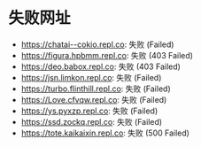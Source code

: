 # 失败网址
- https://chatai--cokio.repl.co: 失败 (Failed)
- https://figura.hpbmm.repl.co: 失败 (403
Failed)
- https://deo.babox.repl.co: 失败 (403
Failed)
- https://jsn.limkon.repl.co: 失败 (Failed)
- https://turbo.flinthill.repl.co: 失败 (Failed)
- https://Love.cfvqw.repl.co: 失败 (Failed)
- https://ys.pyxzp.repl.co: 失败 (Failed)
- https://ssd.zockq.repl.co: 失败 (Failed)
- https://tote.kaikaixin.repl.co: 失败 (500
Failed)
